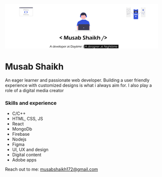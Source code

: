 <p align="center">
  <img src="banner1.png"/>
</p>

# Musab Shaikh

An eager learner and passionate web developer. Building a user friendly experience with customized designs is what i always aim for. I also play a role of a digital media creator  

### Skills and experience

* C/C++
* HTML, CSS, JS
* React
* MongoDb
* Firebase
* Nodejs
* Figma 
* UI, UX and design
* Digital content
* Adobe apps

Reach out to me: musabshaikh172@gmail.com

<!--
**MusabShk/MusabShk** is a ✨ _special_ ✨ repository because its `README.md` (this file) appears on your GitHub profile.

Here are some ideas to get you started:

- 🔭 I’m currently working on ...
- 🌱 I’m currently learning ...
- 👯 I’m looking to collaborate on ...
- 🤔 I’m looking for help with ...
- 💬 Ask me about ...
- 📫 How to reach me: ...
- 😄 Pronouns: ...
- ⚡ Fun fact: ...
-->

